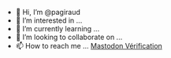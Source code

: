 - 👋 Hi, I’m @pagiraud
- 👀 I’m interested in ...
- 🌱 I’m currently learning ...
- 💞️ I’m looking to collaborate on ...
- 📫 How to reach me ...
<a rel="me" href="https://toot.aquilenet.fr/@insolit">Mastodon Vérification</a>
<!---
pagiraud/pagiraud is a ✨ special ✨ repository because its `README.md` (this file) appears on your GitHub profile.
You can click the Preview link to take a look at your changes.
--->

